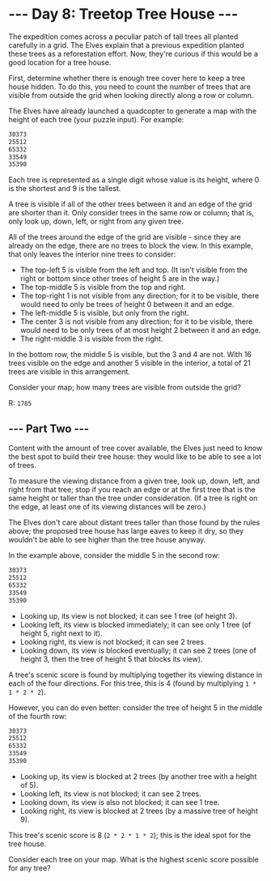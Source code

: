 # --- Day 8: Treetop Tree House ---

The expedition comes across a peculiar patch of tall trees all planted carefully in a grid. The Elves explain that a previous expedition planted these trees as a reforestation effort. Now, they're curious if this would be a good location for a tree house.

First, determine whether there is enough tree cover here to keep a tree house hidden. To do this, you need to count the number of trees that are visible from outside the grid when looking directly along a row or column.

The Elves have already launched a quadcopter to generate a map with the height of each tree (your puzzle input). For example:

```txt
30373
25512
65332
33549
35390
```

Each tree is represented as a single digit whose value is its height, where 0 is the shortest and 9 is the tallest.

A tree is visible if all of the other trees between it and an edge of the grid are shorter than it. Only consider trees in the same row or column; that is, only look up, down, left, or right from any given tree.

All of the trees around the edge of the grid are visible - since they are already on the edge, there are no trees to block the view. In this example, that only leaves the interior nine trees to consider:

- The top-left 5 is visible from the left and top. (It isn't visible from the right or bottom since other trees of height 5 are in the way.)
- The top-middle 5 is visible from the top and right.
- The top-right 1 is not visible from any direction; for it to be visible, there would need to only be trees of height 0 between it and an edge.
- The left-middle 5 is visible, but only from the right.
- The center 3 is not visible from any direction; for it to be visible, there would need to be only trees of at most height 2 between it and an edge.
- The right-middle 3 is visible from the right.

In the bottom row, the middle 5 is visible, but the 3 and 4 are not.
With 16 trees visible on the edge and another 5 visible in the interior, a total of 21 trees are visible in this arrangement.

Consider your map; how many trees are visible from outside the grid?

R: `1785`

## --- Part Two ---

Content with the amount of tree cover available, the Elves just need to know the best spot to build their tree house: they would like to be able to see a lot of trees.

To measure the viewing distance from a given tree, look up, down, left, and right from that tree; stop if you reach an edge or at the first tree that is the same height or taller than the tree under consideration. (If a tree is right on the edge, at least one of its viewing distances will be zero.)

The Elves don't care about distant trees taller than those found by the rules above; the proposed tree house has large eaves to keep it dry, so they wouldn't be able to see higher than the tree house anyway.

In the example above, consider the middle 5 in the second row:

```txt
30373
25512
65332
33549
35390
```

- Looking up, its view is not blocked; it can see 1 tree (of height 3).
- Looking left, its view is blocked immediately; it can see only 1 tree (of height 5, right next to it).
- Looking right, its view is not blocked; it can see 2 trees.
- Looking down, its view is blocked eventually; it can see 2 trees (one of height 3, then the tree of height 5 that blocks its view).

A tree's scenic score is found by multiplying together its viewing distance in each of the four directions. For this tree, this is 4 (found by multiplying `1 * 1 * 2 * 2`).

However, you can do even better: consider the tree of height 5 in the middle of the fourth row:

```txt
30373
25512
65332
33549
35390
```

- Looking up, its view is blocked at 2 trees (by another tree with a height of 5).
- Looking left, its view is not blocked; it can see 2 trees.
- Looking down, its view is also not blocked; it can see 1 tree.
- Looking right, its view is blocked at 2 trees (by a massive tree of height 9).

This tree's scenic score is 8 (`2 * 2 * 1 * 2`); this is the ideal spot for the tree house.

Consider each tree on your map. What is the highest scenic score possible for any tree?
